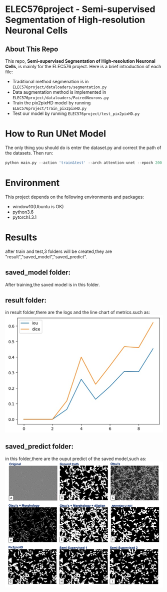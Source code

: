 # ELEC576project - Semi-supervised Segmentation of High-resolution Neuronal Cells

## About This Repo
This repo, **Semi-supervised Segmentation of  High-resolution Neuronal Cells**, is mainly for the ELEC576 project. Here is a brief introduction of each file:
- Traditional method segmenation is in `ELEC576project/dataloaders/segmentation.py `
- Data augmentation method is implemented in `ELEC576project/dataloaders/PairedNeurons.py`
- Train the pix2pixHD model by running `ELEC576project/train_pix2pixHD.py`
- Test our model by running `ELEC576project/test_pix2pixHD.py`

# How to Run UNet Model
The only thing you should do is enter the dataset.py and correct the path of the datasets. Then run:
```python
python main.py --action 'train&test' --arch attention-unet --epoch 200 --batch_size 20 --dataset yhead
```

# Environment
This project depends on the following environments and packages:
- window10(Ubuntu is OK)
- python3.6
- pytorch1.3.1  

# Results
after train and test,3 folders will be created,they are "result","saved_model","saved_predict".

## saved_model folder:
After training,the saved model is in this folder.

## result folder:
in result folder,there are the logs and the line chart of metrics.such as:
![image](./UNET/linechart.png)

## saved_predict folder:
in this folder,there are the ouput predict of the saved model,such as:
![image](./seg_result.png)

